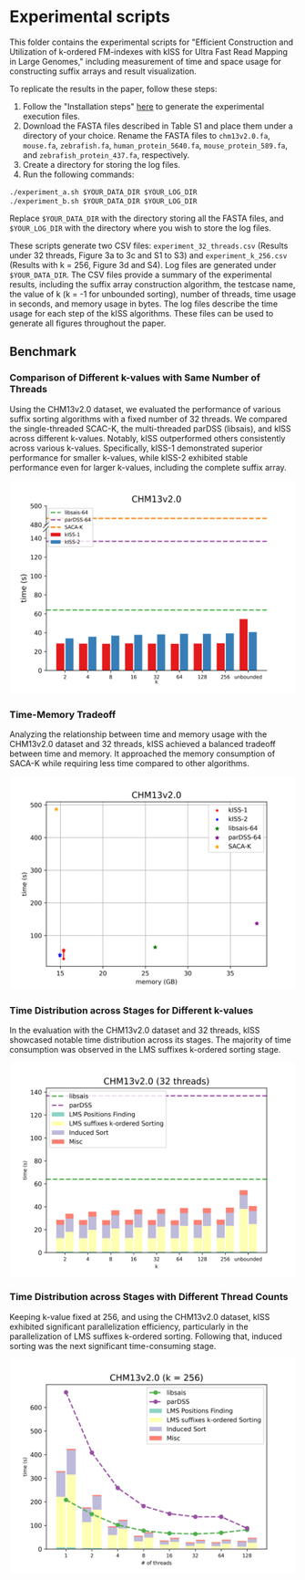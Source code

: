 # Experimental scripts

This folder contains the experimental scripts for "Efficient Construction and Utilization of k-ordered FM-indexes with kISS for Ultra Fast Read Mapping in Large Genomes," including measurement of time and space usage for constructing suffix arrays and result visualization.

To replicate the results in the paper, follow these steps:

1. Follow the "Installation steps" [here](https://github.com/jhhung/kISS) to generate the experimental execution files.
2. Download the FASTA files described in Table S1 and place them under a directory of your choice. Rename the FASTA files to `chm13v2.0.fa`, `mouse.fa`, `zebrafish.fa`, `human_protein_5640.fa`, `mouse_protein_589.fa`, and `zebrafish_protein_437.fa`, respectively.
3. Create a directory for storing the log files.
4. Run the following commands:
```
./experiment_a.sh $YOUR_DATA_DIR $YOUR_LOG_DIR
./experiment_b.sh $YOUR_DATA_DIR $YOUR_LOG_DIR
```
Replace `$YOUR_DATA_DIR` with the directory storing all the FASTA files, and `$YOUR_LOG_DIR` with the directory where you wish to store the log files.


These scripts generate two CSV files: `experiment_32_threads.csv` (Results under 32 threads, Figure 3a to 3c and S1 to S3) and `experiment_k_256.csv` (Results with k = 256, Figure 3d and S4). Log files are generated under `$YOUR_DATA_DIR`. The CSV files provide a summary of the experimental results, including the suffix array construction algorithm, the testcase name, the value of k (k = -1 for unbounded sorting), number of threads, time usage in seconds, and memory usage in bytes. The log files describe the time usage for each step of the kISS algorithms. These files can be used to generate all figures throughout the paper.

## Benchmark

### Comparison of Different k-values with Same Number of Threads
Using the CHM13v2.0 dataset, we evaluated the performance of various suffix sorting algorithms with a fixed number of 32 threads. We compared the single-threaded SCAC-K, the multi-threaded parDSS (libsais), and kISS across different k-values. Notably, kISS outperformed others consistently across various k-values. Specifically, kISS-1 demonstrated superior performance for smaller k-values, while kISS-2 exhibited stable performance even for larger k-values, including the complete suffix array.
<div style="text-align:center;">
  <img src="image/chm13v2.0_32_threads.png" alt="CHM13v2.0 Dataset" style="width:500px;"/>
</div>

### Time-Memory Tradeoff
Analyzing the relationship between time and memory usage with the CHM13v2.0 dataset and 32 threads, kISS achieved a balanced tradeoff between time and memory. It approached the memory consumption of SACA-K while requiring less time compared to other algorithms.
<div style="text-align:center;">
  <img src="image/memory-time-chm13v2.0.png" alt="CHM13v2.0 Dataset" style="width:500px;"/>
</div>

### Time Distribution across Stages for Different k-values
In the evaluation with the CHM13v2.0 dataset and 32 threads, kISS showcased notable time distribution across its stages. The majority of time consumption was observed in the LMS suffixes k-ordered sorting stage.
<div style="text-align:center;">
  <img src="image/fixed_t_chm13v2.0.png" alt="CHM13v2.0 Dataset" style="width:500px;"/>
</div>

### Time Distribution across Stages with Different Thread Counts
Keeping k-value fixed at 256, and using the CHM13v2.0 dataset, kISS exhibited significant parallelization efficiency, particularly in the parallelization of LMS suffixes k-ordered sorting. Following that, induced sorting was the next significant time-consuming stage.
<div style="text-align:center;">
  <img src="image/fixed_k_chm13v2.0.png" alt="CHM13v2.0 Dataset" style="width:500px;"/>
</div>
